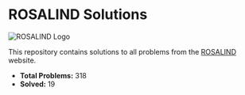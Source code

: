 # ROSALIND Solutions

![ROSALIND Logo](https://rosalind.info/static/img/logo.png)

This repository contains solutions to all problems from the [ROSALIND](https://rosalind.info/) website.

- **Total Problems:** 318
- **Solved:** 19
